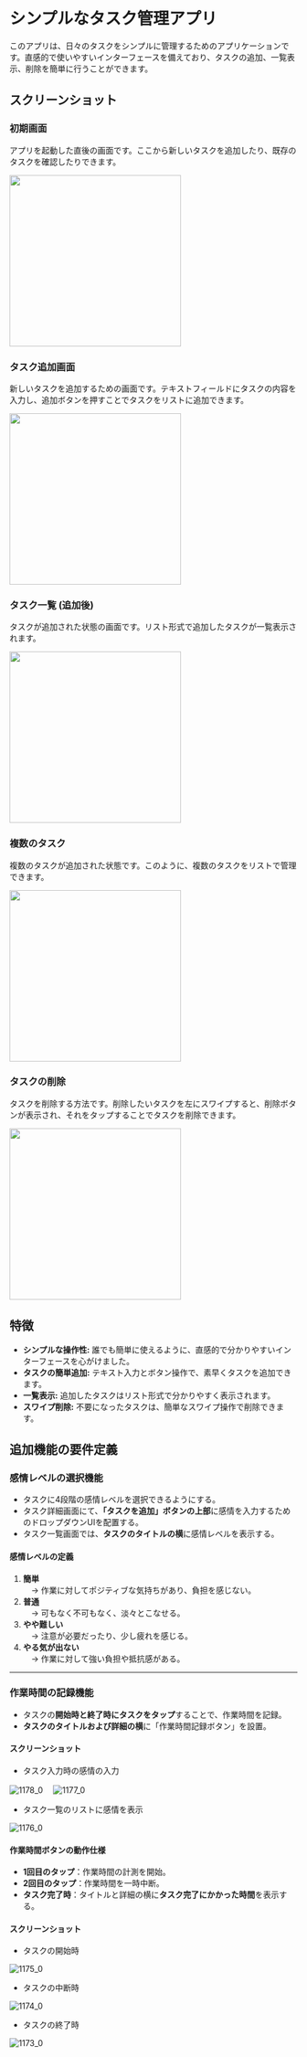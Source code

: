 # シンプルなタスク管理アプリ

このアプリは、日々のタスクをシンプルに管理するためのアプリケーションです。直感的で使いやすいインターフェースを備えており、タスクの追加、一覧表示、削除を簡単に行うことができます。

## スクリーンショット

### 初期画面

アプリを起動した直後の画面です。ここから新しいタスクを追加したり、既存のタスクを確認したりできます。

<img src="https://github.com/user-attachments/assets/5afa16c3-6708-40ff-ae58-cf091b3dec3a" width="300">

### タスク追加画面

新しいタスクを追加するための画面です。テキストフィールドにタスクの内容を入力し、追加ボタンを押すことでタスクをリストに追加できます。

<img src="https://github.com/user-attachments/assets/3d478c91-cda5-4130-9072-deb50bde4699" width="300">

### タスク一覧 (追加後)

タスクが追加された状態の画面です。リスト形式で追加したタスクが一覧表示されます。

<img src="https://github.com/user-attachments/assets/4baf5a2d-94a5-4952-8d93-211878616482" width="300">

### 複数のタスク

複数のタスクが追加された状態です。このように、複数のタスクをリストで管理できます。

<img src="https://github.com/user-attachments/assets/41ea74bb-39a2-401f-ba1a-bc5421d1daa3" width="300">

### タスクの削除

タスクを削除する方法です。削除したいタスクを左にスワイプすると、削除ボタンが表示され、それをタップすることでタスクを削除できます。

<img src="https://github.com/user-attachments/assets/ab34b117-9138-4b71-8533-8a655f54d4e3" width="300">

## 特徴

* **シンプルな操作性:** 誰でも簡単に使えるように、直感的で分かりやすいインターフェースを心がけました。
* **タスクの簡単追加:** テキスト入力とボタン操作で、素早くタスクを追加できます。
* **一覧表示:** 追加したタスクはリスト形式で分かりやすく表示されます。
* **スワイプ削除:** 不要になったタスクは、簡単なスワイプ操作で削除できます。

## 追加機能の要件定義

### 感情レベルの選択機能

- タスクに4段階の感情レベルを選択できるようにする。
- タスク詳細画面にて、**「タスクを追加」ボタンの上部**に感情を入力するためのドロップダウンUIを配置する。
- タスク一覧画面では、**タスクのタイトルの横**に感情レベルを表示する。

#### 感情レベルの定義

1. **簡単**  
　→ 作業に対してポジティブな気持ちがあり、負担を感じない。
2. **普通**  
　→ 可もなく不可もなく、淡々とこなせる。
3. **やや難しい**  
　→ 注意が必要だったり、少し疲れを感じる。
4. **やる気が出ない**  
　→ 作業に対して強い負担や抵抗感がある。

---

### 作業時間の記録機能

- タスクの**開始時と終了時にタスクをタップ**することで、作業時間を記録。
- **タスクのタイトルおよび詳細の横**に「作業時間記録ボタン」を設置。

#### スクリーンショット

- タスク入力時の感情の入力

![1178_0](https://github.com/user-attachments/assets/8efdb828-9f32-4cd0-ba33-30f6d8342435)　
![1177_0](https://github.com/user-attachments/assets/b077f2fc-1b88-4d3d-8daf-b6498b4aa1d1)

- タスク一覧のリストに感情を表示

![1176_0](https://github.com/user-attachments/assets/5b5b11f2-1ae3-42bb-a2ae-dff2ac2a340f)

#### 作業時間ボタンの動作仕様

- **1回目のタップ**：作業時間の計測を開始。
- **2回目のタップ**：作業時間を一時中断。
- **タスク完了時**：タイトルと詳細の横に**タスク完了にかかった時間**を表示する。

#### スクリーンショット

- タスクの開始時
 
![1175_0](https://github.com/user-attachments/assets/9e1d1236-3c49-4251-9dce-80f21342e46c)

- タスクの中断時

![1174_0](https://github.com/user-attachments/assets/b5049238-6835-4b34-92c9-620ab142edd3)

- タスクの終了時

![1173_0](https://github.com/user-attachments/assets/be940afc-f695-4011-bd4a-4167821cc66e)
